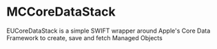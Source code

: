 # MCCoreDataStack
EUCoreDataStack is a simple SWIFT wrapper around Apple's Core Data Framework to create, save and fetch Managed Objects
